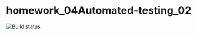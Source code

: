 # homework_04Automated-testing_02

[![Build status](https://ci.appveyor.com/api/projects/status/5b30yn1hpkhthf63?svg=true)](https://ci.appveyor.com/project/SergeyKulachenko/homework-04automated-testing-02)
